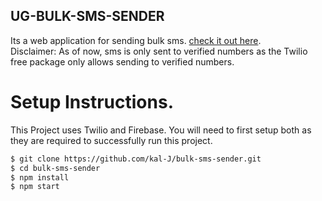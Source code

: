 ## UG-BULK-SMS-SENDER
Its a web application for sending bulk sms. <a href="https://ugbulksms.netlify.app/">check it out here</a>. <br/>
Disclaimer: As of now, sms is only sent to verified numbers as the Twilio free package only allows sending to verified numbers.

# Setup Instructions.
This Project uses Twilio and Firebase. You will need to first setup both as they are required to successfully run this project.
```sh
$ git clone https://github.com/kal-J/bulk-sms-sender.git
$ cd bulk-sms-sender
$ npm install
$ npm start

```

